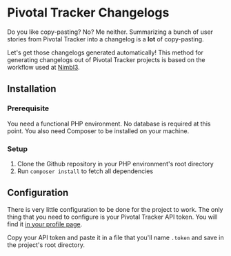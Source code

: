 # Pivotal Tracker Changelogs

Do you like copy-pasting? No? Me neither. Summarizing a bunch of user stories from Pivotal Tracker into a changelog is a **lot** of copy-pasting.

Let's get those changelogs generated automatically! This method for generating changelogs out of Pivotal Tracker projects is based on the workflow used at [Nimbl3](https://nimbl3.com/).

## Installation

### Prerequisite

You need a functional PHP environment. No database is required at this point. You also need Composer to be installed on your machine.

### Setup

1. Clone the Github repository in your PHP environment's root directory
2. Run `composer install` to fetch all dependencies

## Configuration

There is very little configuration to be done for the project to work. The only thing that you need to configure is your Pivotal Tracker API token. You will find it [in your profile page](https://www.pivotaltracker.com/profile).

Copy your API token and paste it in a file that you'll name `.token` and save in the project's root directory.